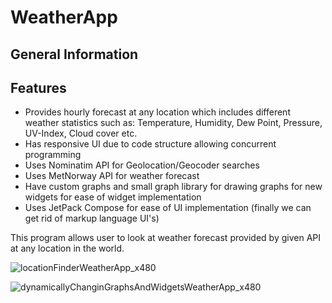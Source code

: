 # WeatherApp

## General Information
## Features
- Provides hourly forecast at any location which includes different weather statistics such as: Temperature, Humidity, Dew Point, Pressure, UV-Index, Cloud cover etc.
- Has responsive UI due to code structure allowing concurrent programming
- Uses Nominatim API for Geolocation/Geocoder searches
- Uses MetNorway API for weather forecast
- Have custom graphs and small graph library for drawing graphs for new widgets for ease of widget implementation
- Uses JetPack Compose for ease of UI implementation (finally we can get rid of markup language UI's)

This program allows user to look at weather forecast provided by given API at any location in the world.

![locationFinderWeatherApp_x480](https://user-images.githubusercontent.com/38502074/176584679-76ea7e6e-70ea-4be7-93e7-44cc70a95278.gif)

![dynamicallyChanginGraphsAndWidgetsWeatherApp_x480](https://user-images.githubusercontent.com/38502074/176584697-867e62ef-45e9-4534-b64e-34df87ecec04.gif)
